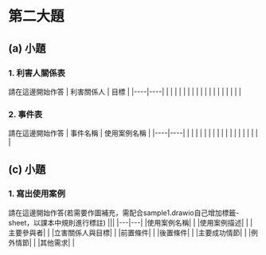 # 第二大題 
## (a) 小題
### 1. 利害人關係表
請在這邊開始作答
|  利害關係人   | 目標  |
|----|----|
|      |     |
|      |     |
|      |     |
|      |     |
|      |     |
|      |     |
### 2. 事件表
請在這邊開始作答
|  事件名稱   | 使用案例名稱  |
|----|----|
|      |     |
|      |     |
|      |     |
|      |     |
|      |     |
|      |     |
## (c) 小題
### 1. 寫出使用案例
請在這邊開始作答(若需要作圖補充，需配合sample1.drawio自己增加標籤-sheet，以課本中規則進行標註)
|||
|---|---|
|使用案例名稱|     |
|使用案例描述|     |
|主要參與者|     |
|立害關係人與目標|     |
|前置條件|     |
|後置條件|     |
|主要成功情節|     |
|例外情節|     |
|其他需求|     |